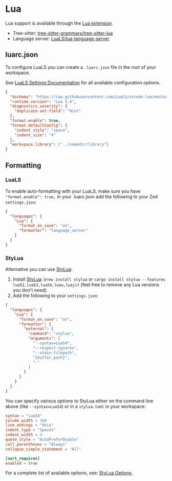 # Lua

Lua support is available through the [Lua extension](https://github.com/zed-industries/zed/tree/main/extensions/lua).

- Tree-sitter: [tree-sitter-grammars/tree-sitter-lua](https://github.com/tree-sitter-grammars/tree-sitter-lua)
- Language server: [LuaLS/lua-language-server](https://github.com/LuaLS/lua-language-server)

## luarc.json

To configure LuaLS you can create a `.luarc.json` file in the root of your workspace.

See [LuaLS Settings Documentation](https://luals.github.io/wiki/settings/) for all available configuration options.

```json
{
  "$schema": "https://raw.githubusercontent.com/LuaLS/vscode-lua/master/setting/schema.json",
  "runtime.version": "Lua 5.4",
  "diagnostics.severity": {
    "duplicate-set-field": "Hint"
  },
  "format.enable": true,
  "format.defaultConfig": {
    "indent_style": "space",
    "indent_size": "4"
  },
  "workspace.library": ["../somedir/library"]
}
```

## Formatting

### LuaLS

To enable auto-formatting with your LuaLS, make sure you have `"format.enable": true,` in your .luarc.json add the following to your Zed `settings.json`:

```json
{
  "languages": {
    "Lua": {
      "format_on_save": "on",
      "formatter": "language_server"
    }
  }
}
```

### StyLua

Alternative you can use [StyLua](https://github.com/JohnnyMorganz/StyLua):

1. Install [StyLua](https://github.com/JohnnyMorganz/StyLua): `brew install stylua` or `cargo install stylua --features lua52,lua53,lua54,luau,luajit` (feel free to remove any Lua versions you don't need).
2. Add the following to your `settings.json`:

```json
{
  "languages": {
    "Lua": {
      "format_on_save": "on",
      "formatter": {
        "external": {
          "command": "stylua",
          "arguments": [
            "--syntax=Lua54",
            "--respect-ignores",
            "--stdin-filepath",
            "{buffer_path}",
            "-"
          ]
        }
      }
    }
  }
}
```

You can specify various options to StyLua either on the command line above (like `--syntax=Lua54`) or in a `stylua.toml` in your workspace:

```toml
syntax = "Lua54"
column_width = 100
line_endings = "Unix"
indent_type = "Spaces"
indent_width = 4
quote_style = "AutoPreferDouble"
call_parentheses = "Always"
collapse_simple_statement = "All"

[sort_requires]
enabled = true
```

For a complete list of available options, see: [StyLua Options](https://github.com/JohnnyMorganz/StyLua?tab=readme-ov-file#options).
